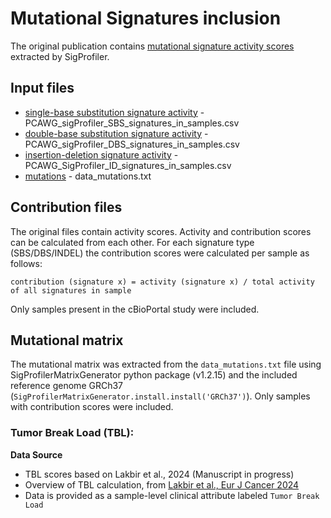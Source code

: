 # Mutational Signatures inclusion
The original publication contains [mutational signature activity scores](https://www.synapse.org/#!Synapse:syn11804065) 
extracted by SigProfiler. 

## Input files
- [single-base substitution signature activity](https://www.synapse.org/#!Synapse:syn11738669) - PCAWG_sigProfiler_SBS_signatures_in_samples.csv
- [double-base substitution signature activity](https://www.synapse.org/#!Synapse:syn11738667) -  PCAWG_sigProfiler_DBS_signatures_in_samples.csv
- [insertion-deletion signature activity](https://www.synapse.org/#!Synapse:syn11738668) -  PCAWG_SigProfiler_ID_signatures_in_samples.csv
- [mutations](data_mutations.txt) - data_mutations.txt

## Contribution files
The original files contain activity scores. Activity and contribution scores can be calculated from each other.
For each signature type (SBS/DBS/INDEL) the contribution scores were calculated per sample as follows:
```
contribution (signature x) = activity (signature x) / total activity of all signatures in sample
```
Only samples present in the cBioPortal study were included.

## Mutational matrix
The mutational matrix was extracted from the `data_mutations.txt` file using SigProfilerMatrixGenerator python package
(v1.2.15) and the included reference genome GRCh37 (`SigProfilerMatrixGenerator.install.install('GRCh37')`).
Only samples with contribution scores were included.

### Tumor Break Load (TBL):

**Data Source**
 - TBL scores based on Lakbir et al., 2024 (Manuscript in progress)
 - Overview of TBL calculation, from [Lakbir et al., Eur J Cancer 2024](https://pubmed.ncbi.nlm.nih.gov/36334560/)
 - Data is provided as a sample-level clinical attribute labeled `Tumor Break Load`
